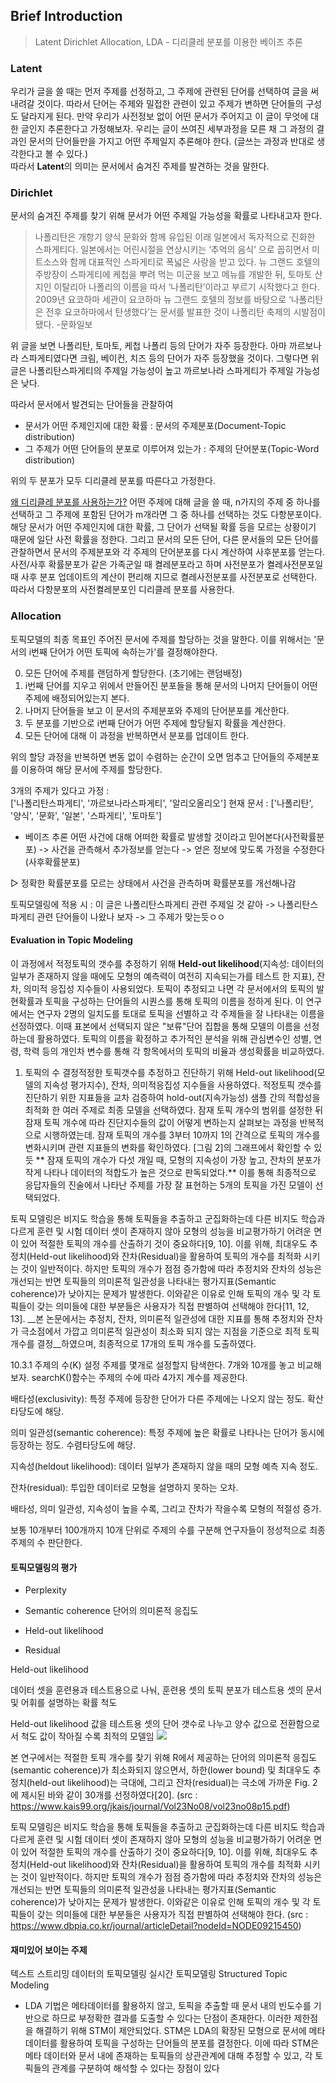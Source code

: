
## Brief Introduction 
> Latent Dirichlet Allocation, LDA - 디리클레 분포를 이용한 베이즈 추론  

	
###   Latent 
  
우리가 글을 쓸 때는 먼저 주제를 선정하고, 그 주제에 관련된 단어를 선택하여 글을 써내려갈 것이다. 따라서 단어는 주제와 밀접한 관련이 있고 주제가 변하면 단어들의 구성도 달라지게 된다.   만약 우리가 사전정보 없이 어떤 문서가 주어지고 이 글이 무엇에 대한 글인지 추론한다고 가정해보자. 우리는 글이 쓰여진 세부과정을 모른 채 그 과정의 결과인 문서의 단어들만을 가지고 어떤 주제일지 추론해야 한다. (글쓰는 과정과 반대로 생각한다고 볼 수 있다.)   
  따라서    **Latent**의 의미는 문서에서 숨겨진 주제를 발견하는 것을 말한다. 
  
### Dirichlet 

 문서의 숨겨진 주제를 찾기 위해 문서가 어떤 주제일 가능성을 확률로 나타내고자 한다. 
>   나폴리탄은 개항기 양식 문화와 함께 유입된 이래 일본에서 독자적으로 진화한 스파게티다. 일본에서는 어린시절을 연상시키는 ‘추억의 음식’ 으로 꼽히면서 미트소스와 함께 대표적인 스파게티로 폭넓은 사랑을 받고 있다. 뉴 그랜드 호텔의 주방장이 스파게티에 케첩을 뿌려 먹는 미군을 보고 메뉴를 개발한 뒤, 토마토 산지인 이탈리아 나폴리의 이름을 따서 ‘나폴리탄’이라고 부르기 시작했다고 한다. 2009년 요코하마 세관이 요코하마 뉴 그랜드 호텔의 정보를 바탕으로 ‘나폴리탄은 전후 요코하마에서 탄생했다’는 문서를 발표한 것이 나폴리탄 축제의 시발점이 됐다.
-문화일보

  위 글을 보면 나폴리탄, 토마토, 케첩 나폴리 등의 단어가 자주 등장한다. 아마 까르보나라 스파게티였다면 크림, 베이컨, 치즈 등의 단어가 자주 등장했을 것이다. 그렇다면 위 글은 나폴리탄스파게티의 주제일 가능성이 높고 까르보나라 스파게티가 주제일 가능성은 낮다. 
  
 따라서 문서에서 발견되는 단어들을 관찰하여 
  
+ 문서가 어떤 주제인지에 대한 확률 : 문서의 주제분포(Document-Topic distribution)
+ 그 주제가 어떤 단어들의 분포로 이루어져 있는가 : 주제의 단어분포(Topic-Word distribution)  
 
위의 두 분포가 모두 디리클레 분포를 따른다고 가정한다. 

<u>왜 디리클레 분포를 사용하는가?</u>
어떤 주제에 대해 글을 쓸 때, n가지의 주제 중 하나를 선택하고 그 주제에 포함된 단어가 m개라면 그 중 하나를 선택하는 것도 다항분포이다. 
해당 문서가 어떤 주제인지에 대한 확률, 그 단어가 선택될 확률 등을 모르는 상황이기 때문에 일단 사전 확률을 정한다. 그리고 문서의 모든 단어, 다른 문서들의 모든 단어를 관찰하면서 문서의 주제분포와 각 주제의 단어분포를 다시 계산하여 사후분포를 얻는다. 
사전/사후 확률분포가 같은 가족군일 때 켤레분포라고 하며 사전분포가 켤레사전분포일 때 사후 분포 업데이트의 계산이 편리해 지므로 켤레사전분포를 사전분포로 선택한다. 
따라서 다항분포의 사전켤레분포인 디리클레 분포를 사용한다. 
   
 
  
###   Allocation 

토픽모델의 최종 목표인 주어진 문서에 주제를 할당하는 것을 말한다. 
이를 위해서는 '문서의 i번째 단어가 어떤 토픽에 속하는가'를 결정해야한다.

0) 모든 단어에 주제를 랜덤하게 할당한다. (초기에는 랜덤배정)
1) i번째 단어를 지우고 위에서 만들어진 분포들을 통해 문서의 나머지 단어들이 어떤 주제에 배정되어있는지 본다. 
2) 나머지 단어들을 보고 이 문서의 주제분포와 주제의 단어분포를 계산한다.
3) 두 분포를 기반으로 i번째 단어가 어떤 주제에 할당될지 확률을 계산한다. 
4) 모든 단어에 대해 이 과정을 반복하면서 분포를 업데이트 한다. 

위의 할당 과정을 반복하면 변동 없이 수렴하는 순간이 오면 멈추고 단어들의 주제분포를 이용하여 해당 문서에 주제를 할당한다.

3개의 주제가 있다고 가정 :  
['나폴리탄스파게티', '까르보나라스파게티', '알리오올리오']
현재 문서 : 
['나폴리탄', '양식', '문화', '일본', '스파게티', '토마토'] 



  - 베이즈 추론
 어떤 사건에 대해 어떠한 확률로 발생할 것이라고 믿어본다(사전확률분포) -> 사건을 관측해서 추가정보를 얻는다 -> 얻은 정보에 맞도록 가정을 수정한다(사후확률분포)
 
  ▷ 정확한 확률분포를 모르는 상태에서 사건을 관측하며 확률분포를 개선해나감

   토픽모델링에 적용 시 : 이 글은 나폴리탄스파게티 관련 주제일 것 같아 -> 나폴리탄스파게티 관련 단어들이 나왔나 보자 -> 그 주제가 맞는듯ㅇㅇ 
   
 

 
   



#### Evaluation in Topic Modeling

이 과정에서 적정토픽의 갯수를 추정하기 위해 **Held-out likelihood**(지속성: 데이터의 일부가 존재하지 않을 때에도 모형의 예측력이 여전히 지속되는가를 테스트 한 지표), 잔차, 의미적 응집성 지수들이 사용되었다. 토픽이 추정되고 나면 각 문서에서의 토픽의 발현확률과 토픽을 구성하는 단어들의 시퀀스를 통해 토픽의 이름을 정하게 된다. 이 연구에서는 연구자 2명의 일치도를 토대로 토픽을 선별하고 각 주제들을 잘 나타내는 이름을 선정하였다. 이때 표본에서 선택되지 않은 "보류"단어 집합을 통해 모델의 이름을 선정하는데 활용하였다. 토픽의 이름을 확정하고 추가적인 분석을 위해 관심변수인 성별, 연령, 학력 등의 개인차 변수를 통해 각 항목에서의 토픽의 비율과 생성확률을 비교하였다.

1. 토픽의 수 결정적정한 토픽갯수를 추정하고 진단하기 위해 Held-out likelihood(모델의 지속성 평가지수), 잔차, 의미적응집성 지수들을 사용하였다. 적정토픽 갯수를 진단하기 위한 지표들을 교차 검증하여 hold-out(지속가능성) 샘플 간의 적합성을 최적화 한 여러 주제로 최종 모델을 선택하였다. 잠재 토픽 개수의 범위를 설정한 뒤 잠재 토픽 개수에 따라 진단지수들의 값이 어떻게 변하는지 살펴보는 과정을 반복적으로 시행하였는데. 잠재 토픽의 개수를 3부터 10까지 1의 간격으로 토픽의 개수를 변화시키며 관련 지표들의 변화를 확인하였다. [그림 2]의 그래프에서 확인할 수 있듯 ** 잠재 토픽의 개수가 다섯 개일 때, 모형의 지속성이 가장 높고, 잔차의 분포가 작게 나타나 데이터의 적합도가 높은 것으로 판독되었다.** 이를 통해 최종적으로 응답자들의 진술에서 나타난 주제를 가장 잘 표현하는 5개의 토픽을 가진 모델이 선택되었다. 


 토픽 모델링은 비지도 학습을 통해 토픽들을 추출하고 군집화하는데 다른 비지도 학습과 다르게 훈련 및 시험 데이터 셋이 존재하지 않아 모형의 성능을 비교평가하기 어려운 면이 있어 적절한 토픽의 개수를 산출하기 것이 중요하다[9, 10]. 이를 위해, 최대우도 추정치(Held-out likelihood)와 잔차(Residual)을 활용하여 토픽의 개수를 최적화 시키는 것이 일반적이다. 하지만 토픽의 개수가 점점 증가함에 따라 추정치와 잔차의 성능은 개선되는 반면 토픽들의 의미론적 일관성을 나타내는 평가지표(Semantic coherence)가 낮아지는 문제가 발생한다. 이와같은 이유로 인해 토픽의 개수 및 각 토픽들이 갖는 의미들에 대한 부분들은 사용자가 직접 판별하여 선택해야 한다[11, 12, 13]. __본 논문에서는 추정치, 잔차, 의미론적 일관성에 대한 지표를 통해 추정치와 잔차가 극소점에서 가깝고 의미론적 일관성이 최소화 되지 않는 지점을 기준으로 최적 토픽 개수를 결정__하였으며, 최종적으로 17개의 토픽 개수를 도출하였다. 
 
 10.3.1 주제의 수(K) 설정
주제를 몇개로 설정할지 탐색한다. 7개와 10개를 놓고 비교해보자. searchK()함수는 주제의 수에 따라 4가지 계수를 제공한다.

배타성(exclusivity): 특정 주제에 등장한 단어가 다른 주제에는 나오지 않는 정도. 확산타당도에 해당.

의미 일관성(semantic coherence): 특정 주제에 높은 확률로 나타나는 단어가 동시에 등장하는 정도. 수렴타당도에 해당.

지속성(heldout likelihood): 데이터 일부가 존재하지 않을 때의 모형 예측 지속 정도.

잔차(residual): 투입한 데이터로 모형을 설명하지 못하는 오차.

배타성, 의미 일관성, 지속성이 높을 수록, 그리고 잔차가 작을수록 모형의 적절성 증가.

보통 10개부터 100개까지 10개 단위로 주제의 수를 구분해 연구자들이 정성적으로 최종 주제의 수 판단한다.



#### 토픽모델링의 평가
- Perplexity


- Semantic coherence 단어의 의미론적 응집도
- Held-out likelihood
- Residual

Held-out likelihood 

데이터 셋을 훈련용과 테스트용으로 나눠, 훈련용 셋의 토픽 분포가 테스트용 셋의 문서 및 어휘를 설명하는 확률 척도    


Held-out likelihood 값을 테스트용 셋의 단어 갯수로 나누고 양수 값으로 전환함으로서 척도 값이 작아질 수록 최적의 모델임 
![](https://velog.velcdn.com/images/voronoii/post/4e2365bf-ddf3-4557-8e46-bffd4f523fa3/image.png)


본 연구에서는 적절한 토픽 개수를 찾기 위해 R에서 제공하는 단어의 의미론적 응집도(semantic coherence)가 최소화되지 않으면서, 하한(lower bound) 및 최대우도 추정치(held-out likelihood)는 극대에, 그리고 잔차(residual)는 극소에 가까운 Fig. 2에 제시된 바와 같이 30개를 선정하였다[20].
(src : https://www.kais99.org/jkais/journal/Vol23No08/vol23no08p15.pdf)

토픽 모델링은 비지도 학습을 통해 토픽들을 추출하고 군집화하는데 다른 비지도 학습과 다르게 훈련 및 시험 데이터 셋이 존재하지 않아 모형의 성능을 비교평가하기 어려운 면이 있어 적절한 토픽의 개수를 산출하기 것이 중요하다[9, 10]. 이를 위해, 최대우도 추정치(Held-out likelihood)와 잔차(Residual)을 활용하여 토픽의 개수를 최적화 시키는 것이 일반적이다. 하지만 토픽의 개수가 점점 증가함에 따라 추정치와 잔차의 성능은 개선되는 반면 토픽들의 의미론적 일관성을 나타내는 평가지표(Semantic coherence)가 낮아지는 문제가 발생한다. 이와같은 이유로 인해 토픽의 개수 및 각 토픽들이 갖는 의미들에 대한 부분들은 사용자가 직접 판별하여 선택해야 한다.
(src : https://www.dbpia.co.kr/journal/articleDetail?nodeId=NODE09215450)


#### 재미있어 보이는 주제
텍스트 스트리밍 데이터의 토픽모델링
실시간 토픽모델링
Structured Topic Modeling
* LDA 기법은 메타데이터를 활용하지 않고, 토픽을 추출할 때 문서 내의 빈도수를 기반으로 하므로 부정확한 결과를 도출할 수 있다는 단점이 존재한다. 이러한 제한점을 해결하기 위해 STM이 제안되었다. STM은 LDA의 확장된 모형으로 문서에 메타데이터를 활용하여 토픽을 구성하는 단어들의 분포를 결정한다. 이에 따라 STM은 메타 데이터와 문서 내에 존재하는 토픽들의 상관관계에 대해 추정할 수 있고, 각 토픽들의 관계를 구분하여 해석할 수 있다는 장점이 있다



